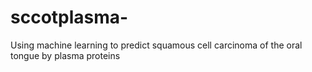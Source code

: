 # sccotplasma-
Using machine learning to predict squamous cell carcinoma of the oral tongue by plasma proteins
